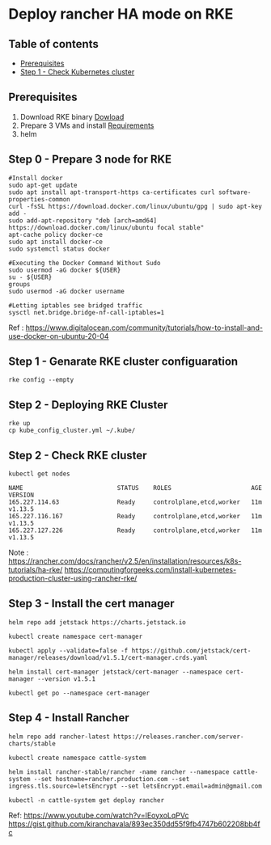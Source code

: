 # Deploy rancher HA mode on RKE
## Table of contents
  - [Prerequisites](#prerequisites)
  - [Step 1 - Check Kubernetes cluster](#step-1---check-kubernetes-cluster)
## Prerequisites
1. Download RKE binary [Dowload](https://rancher.com/docs/rke/latest/en/installation/#download-the-rke-binary)
2. Prepare 3 VMs and install [Requirements](https://rancher.com/docs/rke/latest/en/os/)
3. helm

## Step 0 - Prepare 3 node for RKE
```shell
#Install docker
sudo apt-get update
sudo apt install apt-transport-https ca-certificates curl software-properties-common
curl -fsSL https://download.docker.com/linux/ubuntu/gpg | sudo apt-key add -
sudo add-apt-repository "deb [arch=amd64] https://download.docker.com/linux/ubuntu focal stable"
apt-cache policy docker-ce
sudo apt install docker-ce
sudo systemctl status docker

#Executing the Docker Command Without Sudo
sudo usermod -aG docker ${USER}
su - ${USER}
groups
sudo usermod -aG docker username

#Letting iptables see bridged traffic
sysctl net.bridge.bridge-nf-call-iptables=1
```
Ref :  https://www.digitalocean.com/community/tutorials/how-to-install-and-use-docker-on-ubuntu-20-04

## Step 1 - Genarate RKE cluster configuaration
```shell
rke config --empty
```
## Step 2 - Deploying RKE Cluster
```shell
rke up
cp kube_config_cluster.yml ~/.kube/
```

## Step 2 - Check RKE cluster
```shell
kubectl get nodes

NAME                          STATUS    ROLES                      AGE       VERSION
165.227.114.63                Ready     controlplane,etcd,worker   11m       v1.13.5
165.227.116.167               Ready     controlplane,etcd,worker   11m       v1.13.5
165.227.127.226               Ready     controlplane,etcd,worker   11m       v1.13.5
```
Note : 
https://rancher.com/docs/rancher/v2.5/en/installation/resources/k8s-tutorials/ha-rke/
https://computingforgeeks.com/install-kubernetes-production-cluster-using-rancher-rke/
## Step 3 - Install the cert manager
```
helm repo add jetstack https://charts.jetstack.io

kubectl create namespace cert-manager

kubectl apply --validate=false -f https://github.com/jetstack/cert-manager/releases/download/v1.5.1/cert-manager.crds.yaml

helm install cert-manager jetstack/cert-manager --namespace cert-manager --version v1.5.1

kubectl get po --namespace cert-manager
```
## Step 4 - Install Rancher
```shell
helm repo add rancher-latest https://releases.rancher.com/server-charts/stable

kubectl create namespace cattle-system

helm install rancher-stable/rancher -name rancher --namespace cattle-system --set hostname=rancher.production.com --set ingress.tls.source=letsEncrypt --set letsEncrypt.email=admin@gmail.com

kubectl -n cattle-system get deploy rancher
```

Ref:
https://www.youtube.com/watch?v=IEoyxoLqPVc   
https://gist.github.com/kiranchavala/893ec350dd55f9fb4747b602208bb4fc

